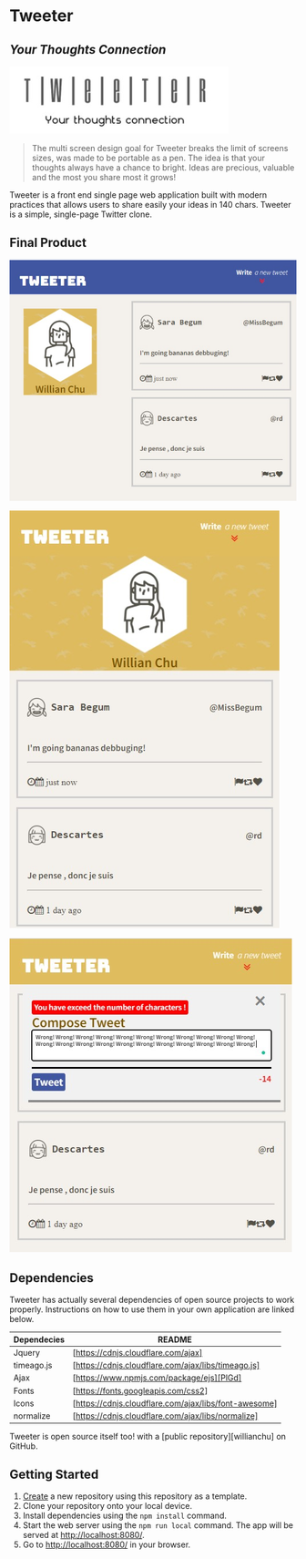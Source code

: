 # Tweeter
## _Your Thoughts Connection_
!["Logo"](https://github.com/willianchu/tweeter/blob/master/docs/Readmelogo.jpg)

> The multi screen design goal for Tweeter
> breaks the limit of screens sizes,
> was made to be portable as a pen.
> The idea is that your thoughts 
> always have a chance to bright.
> Ideas are precious, valuable
> and the most you share 
> most it grows!

Tweeter is a front end single page web application built with modern practices that allows users to share easily your ideas in 140 chars.
Tweeter is a simple, single-page Twitter clone.


## Final Product

!["Main Page"](https://github.com/willianchu/tweeter/blob/master/docs/maincourse.jpg)

!["Narrow Devices"](https://github.com/willianchu/tweeter/blob/master/docs/Narrowdevice.jpg)

!["Catching Error"](https://github.com/willianchu/tweeter/blob/master/docs/Captura%20de%20tela%202022-02-03%20221425.jpg)

## Dependencies

Tweeter has actually several dependencies of open source projects to work properly.
Instructions on how to use them in your own application are linked below.

| Dependecies | README |
| ------ | ------ |
| Jquery | [https://cdnjs.cloudflare.com/ajax] |
| timeago.js | [https://cdnjs.cloudflare.com/ajax/libs/timeago.js] |
| Ajax| [https://www.npmjs.com/package/ejs][PlGd] |
| Fonts| [https://fonts.googleapis.com/css2] |
| Icons | [https://cdnjs.cloudflare.com/ajax/libs/font-awesome] |
| normalize | [https://cdnjs.cloudflare.com/ajax/libs/normalize] |

Tweeter is open source itself too! with a [public repository][willianchu]
 on GitHub.

## Getting Started

1. [Create](https://docs.github.com/en/repositories/creating-and-managing-repositories/creating-a-repository-from-a-template) a new repository using this repository as a template.
2. Clone your repository onto your local device.
3. Install dependencies using the `npm install` command.
3. Start the web server using the `npm run local` command. The app will be served at <http://localhost:8080/>.
4. Go to <http://localhost:8080/> in your browser.

